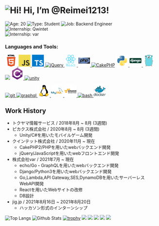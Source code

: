 # ![Hi!](https://twemoji.maxcdn.com/v/13.0.0/72x72/1f44b.png) Hi,  I’m @Reimei1213!  

![Age: 20](https://img.shields.io/badge/age-20-green?style=for-the-badge)
![Type: Student](https://img.shields.io/badge/type-univercity_student-blue?style=for-the-badge)
![Job: Backend Engineer](https://img.shields.io/badge/work-backend%20engineer-orange?style=for-the-badge)  
![Internship: Qwintet](https://img.shields.io/badge/internship-qwintet-red?style=for-the-badge)  
![Internship: var](https://img.shields.io/badge/internship-var-red?style=for-the-badge)  

<h3 align="left">Languages and Tools:</h3>
<p align="left">
  <a href="https://www.w3.org/html/" target="_blank"> <img src="https://raw.githubusercontent.com/devicons/devicon/master/icons/html5/html5-original-wordmark.svg" alt="html5" width="40" height="40"/> </a> 
  <a href="https://developer.mozilla.org/en-US/docs/Web/JavaScript" target="_blank"> <img src="https://raw.githubusercontent.com/devicons/devicon/master/icons/javascript/javascript-original.svg" alt="javascript" width="40" height="40"/> </a>
  <a href="https://www.typescriptlang.org/" target="_blank"> <img src="https://raw.githubusercontent.com/devicons/devicon/master/icons/typescript/typescript-original.svg" alt="typescript" width="40" height="40"/> </a>
  <a href="https://jquery.com/" target="_blank"> <img src="https://avatars.githubusercontent.com/u/70142?s=200&v=4" alt="jQuery" height="40"> </a>
  <a href="https://reactjs.org/" target="_blank"> <img src="https://raw.githubusercontent.com/devicons/devicon/master/icons/react/react-original-wordmark.svg" alt="react" width="40" height="40"/>
  <a href="https://www.php.net" target="_blank"> <img src="https://raw.githubusercontent.com/devicons/devicon/master/icons/php/php-original.svg" alt="php" width="40" height="40"/> </a> 
  <a href="https://cakephp.org/" target="_blank" > <img alt="CakePHP" src="https://cakephp.org/v2/img/logos/CakePHP_Logo.svg" height="40" /></a>
  <a href="https://www.python.org" target="_blank"> <img src="https://raw.githubusercontent.com/devicons/devicon/master/icons/python/python-original.svg" alt="python" width="40" height="40"/> </a>
  <a href="https://www.djangoproject.com/" target="_blank"> <img src="https://raw.githubusercontent.com/devicons/devicon/master/icons/django/django-original.svg" alt="django" width="40" height="40"/> </a> 
  <a href="https://golang.org" target="_blank"> <img src="https://raw.githubusercontent.com/devicons/devicon/master/icons/go/go-original.svg" alt="go" width="40" height="40"/> </a> 
  <a href="https://echo.labstack.com" target="_blank"><img height="40" src="https://cdn.labstack.com/images/echo-logo.svg"></a>
  <a href="https://www.w3schools.com/cs/" target="_blank"> <img src="https://raw.githubusercontent.com/devicons/devicon/master/icons/csharp/csharp-original.svg" alt="csharp" width="40" height="40"/> </a> 
  <a href="https://unity.com/" target="_blank"> <img src="https://www.vectorlogo.zone/logos/unity3d/unity3d-icon.svg" alt="unity" width="40" height="40"/> </a> 
  
  <a href="https://git-scm.com/" target="_blank"> <img src="https://www.vectorlogo.zone/logos/git-scm/git-scm-icon.svg" alt="git" width="40" height="40"/> </a> 
  <a href="https://graphql.org" target="_blank"> <img src="https://www.vectorlogo.zone/logos/graphql/graphql-icon.svg" alt="graphql" width="40" height="40"/> </a> 
  <a href="https://www.linux.org/" target="_blank"> <img src="https://raw.githubusercontent.com/devicons/devicon/master/icons/linux/linux-original.svg" alt="linux" width="40" height="40"/> </a> 
  <a href="https://www.mysql.com/" target="_blank"> <img src="https://raw.githubusercontent.com/devicons/devicon/master/icons/mysql/mysql-original-wordmark.svg" alt="mysql" width="40" height="40"/> </a> 
  <a href="https://aws.amazon.com" target="_blank"> <img src="https://raw.githubusercontent.com/devicons/devicon/master/icons/amazonwebservices/amazonwebservices-original-wordmark.svg" alt="aws" width="40" height="40"/> </a>
  <a href="https://www.gnu.org/software/bash/" target="_blank"> <img src="https://www.vectorlogo.zone/logos/gnu_bash/gnu_bash-icon.svg" alt="bash" width="40" height="40"/> </a>
  <a href="https://www.docker.com/" target="_blank"> <img src="https://raw.githubusercontent.com/devicons/devicon/master/icons/docker/docker-original-wordmark.svg" alt="docker" width="40" height="40"/> </a>
  
</p>

## Work History
- トクヤマ情報サービス / 2018年8月 ~ 8月 (3週間)
- ピカクス株式会社 / 2020年8月 ~ 8月 (3週間)
  - Unity/C#を用いたモバイルゲーム開発
- クインテット株式会社 / 2020年11月 ~ 現在
  - CakePHP2/PHPを用いたwebバックエンド開発
  - jQuery/JavaScriptを用いたwebフロントエンド開発
- 株式会社var / 2021年7月 ~ 現在
  - echo/Go・GraphQLを用いたwebバックエンド開発
  - Django/Python3を用いたwebバックエンド開発
  - Go,Lambda,API Gateway,SES,DynamoDBを用いたサーバーレスWebAPI開発
  - Reactを用いたWebサイトの改修
  - DB設計
- jig.jp / 2021年8月16日 ~ 2021年8月20日
  - ハッカソン形式のインターンシップ

![Top Langs](https://github-readme-stats.vercel.app/api/top-langs/?username=Reimei1213&theme=dark&layout=compact)
![Github Stats](https://github-readme-stats.vercel.app/api?username=Reimei1213&show_icons=true&theme=dark&hide=stars&count_private=true)
[![trophy](https://github-profile-trophy.vercel.app/?username=Reimei1213&theme=onedark)](https://github.com/ryo-ma/github-profile-trophy)
![](https://github-profile-summary-cards.vercel.app/api/cards/profile-details?username=Reimei1213&theme=github_dark)
![](https://github-profile-summary-cards.vercel.app/api/cards/repos-per-language?username=Reimei1213&theme=github_dark)
![](https://github-profile-summary-cards.vercel.app/api/cards/most-commit-language?username=Reimei1213&theme=github_dark)
![](https://github-profile-summary-cards.vercel.app/api/cards/stats?username=Reimei1213&theme=github_dark)
![](https://github-profile-summary-cards.vercel.app/api/cards/productive-time?username=Reimei1213&theme=github_dark)
